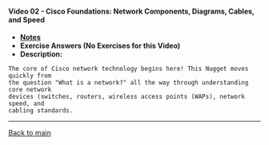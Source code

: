 #### Video 02 - Cisco Foundations: Network Components, Diagrams, Cables, and Speed

- **[Notes](notes.md)**
- **Exercise Answers (No Exercises for this Video)**
- **Description:**

```
The core of Cisco network technology begins here! This Nugget moves quickly from 
the question "What is a network?" all the way through understanding core network 
devices (switches, routers, wireless access points (WAPs), network speed, and 
cabling standards.
```

---
 
[Back to main](https://github.com/rot0xd/CBTNuggets/blob/master/CCNA/ICND-1/README.md)

